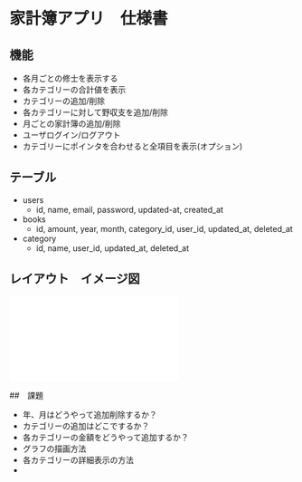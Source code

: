 # 家計簿アプリ　仕様書

  ## 機能
  * 各月ごとの修士を表示する
  * 各カテゴリーの合計値を表示
  * カテゴリーの追加/削除
  * 各カテゴリーに対して野収支を追加/削除
  * 月ごとの家計簿の追加/削除
  * ユーザログイン/ログアウト
  * カテゴリーにポインタを合わせると全項目を表示(オプション)

  ## テーブル
  * users
    * id, name, email, password, updated-at, created_at
  * books
    * id, amount, year, month, category_id, user_id, updated_at, deleted_at
  * category
    * id, name, user_id, updated_at, deleted_at

  ## レイアウト　イメージ図
  ![layout](/Users/show/workspace/householdAccountBook/家計簿アプリ_イメージ図.pdf)

  ##　課題
  * 年、月はどうやって追加削除するか？
  * カテゴリーの追加はどこでするか？
  * 各カテゴリーの金額をどうやって追加するか？
  * グラフの描画方法
  * 各カテゴリーの詳細表示の方法
  *
